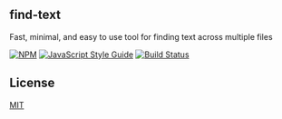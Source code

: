 ## find-text
Fast, minimal, and easy to use tool for finding text across multiple files

[![NPM](https://img.shields.io/npm/v/find-text.svg)](https://www.npmjs.com/package/find-text) [![JavaScript Style Guide](https://img.shields.io/badge/code_style-standard-brightgreen.svg)](https://standardjs.com) [![Build Status](https://travis-ci.org/denniscual/storext.svg?branch=master)](https://travis-ci.org/denniscual/find-text)

## License

[MIT](https://opensource.org/licenses/MIT)
